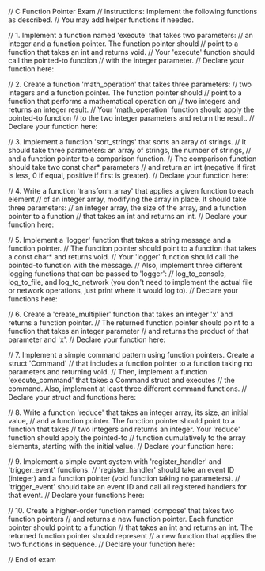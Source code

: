 // C Function Pointer Exam
// Instructions: Implement the following functions as described.
// You may add helper functions if needed.

// 1. Implement a function named 'execute' that takes two parameters:
//    an integer and a function pointer. The function pointer should
//    point to a function that takes an int and returns void.
//    Your 'execute' function should call the pointed-to function
//    with the integer parameter.
// Declare your function here:


// 2. Create a function 'math_operation' that takes three parameters:
//    two integers and a function pointer. The function pointer should
//    point to a function that performs a mathematical operation on
//    two integers and returns an integer result.
//    Your 'math_operation' function should apply the pointed-to function
//    to the two integer parameters and return the result.
// Declare your function here:


// 3. Implement a function 'sort_strings' that sorts an array of strings.
//    It should take three parameters: an array of strings, the number of strings,
//    and a function pointer to a comparison function.
//    The comparison function should take two const char* parameters
//    and return an int (negative if first is less, 0 if equal, positive if first is greater).
// Declare your function here:


// 4. Write a function 'transform_array' that applies a given function to each element
//    of an integer array, modifying the array in place. It should take three parameters:
//    an integer array, the size of the array, and a function pointer to a function
//    that takes an int and returns an int.
// Declare your function here:


// 5. Implement a 'logger' function that takes a string message and a function pointer.
//    The function pointer should point to a function that takes a const char* and returns void.
//    Your 'logger' function should call the pointed-to function with the message.
//    Also, implement three different logging functions that can be passed to 'logger':
//    log_to_console, log_to_file, and log_to_network (you don't need to implement the actual file or network operations, just print where it would log to).
// Declare your functions here:


// 6. Create a 'create_multiplier' function that takes an integer 'x' and returns a function pointer.
//    The returned function pointer should point to a function that takes an integer parameter
//    and returns the product of that parameter and 'x'.
// Declare your function here:


// 7. Implement a simple command pattern using function pointers. Create a struct 'Command'
//    that includes a function pointer to a function taking no parameters and returning void.
//    Then, implement a function 'execute_command' that takes a Command struct and executes
//    the command. Also, implement at least three different command functions.
// Declare your struct and functions here:


// 8. Write a function 'reduce' that takes an integer array, its size, an initial value,
//    and a function pointer. The function pointer should point to a function that takes
//    two integers and returns an integer. Your 'reduce' function should apply the pointed-to
//    function cumulatively to the array elements, starting with the initial value.
// Declare your function here:


// 9. Implement a simple event system with 'register_handler' and 'trigger_event' functions.
//    'register_handler' should take an event ID (integer) and a function pointer (void function taking no parameters).
//    'trigger_event' should take an event ID and call all registered handlers for that event.
// Declare your functions here:


// 10. Create a higher-order function named 'compose' that takes two function pointers
//     and returns a new function pointer. Each function pointer should point to a function
//     that takes an int and returns an int. The returned function pointer should represent
//     a new function that applies the two functions in sequence.
// Declare your function here:


// End of exam